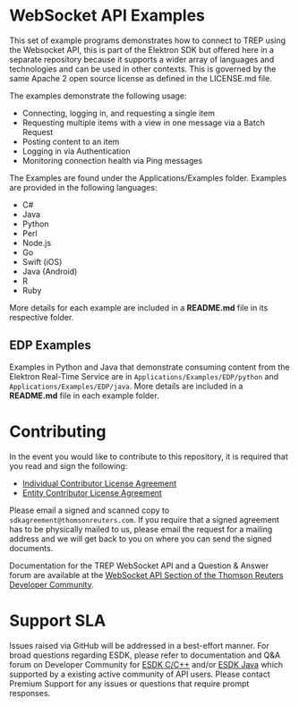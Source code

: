 # WebSocket API Examples #

This set of example programs demonstrates how to connect to TREP using the Websocket API, this is part of the Elektron SDK but offered here in a separate repository because it supports a wider array of languages and technologies and can be used in other contexts. This is governed by the same Apache 2 open source license as defined in the LICENSE.md file.

The examples demonstrate the following usage:

* Connecting, logging in, and requesting a single item
* Requesting multiple items with a view in one message via a Batch Request
* Posting content to an item
* Logging in via Authentication
* Monitoring connection health via Ping messages

The Examples are found under the Applications/Examples folder. Examples are provided in the following languages:

* C#
* Java
* Python
* Perl
* Node.js
* Go
* Swift (iOS)
* Java (Android)
* R
* Ruby

More details for each example are included in a __README.md__ file in its respective folder.

## EDP Examples

Examples in Python and Java that demonstrate consuming content from the Elektron Real-Time Service are in `Applications/Examples/EDP/python` and `Applications/Examples/EDP/java`. More details are included in a __README.md__ file in each example folder.

# Contributing
In the event you would like to contribute to this repository, it is required that you read and sign the following:

- [Individual Contributor License Agreement](https://github.com/thomsonreuters/websocket-api/blob/master/Elektron%20API%20Individual%20Contributor%20License%20Agreement.pdf)
- [Entity Contributor License Agreement](https://github.com/thomsonreuters/websocket-api/blob/master/Elektron%20API%20Entity%20Contributor%20License%20Agreement.pdf)

Please email a signed and scanned copy to `sdkagreement@thomsonreuters.com`.  If you require that a signed agreement has to be physically mailed to us, please email the request for a mailing address and we will get back to you on where you can send the signed documents.

Documentation for the TREP WebSocket API and a Question & Answer forum are available at the  [WebSocket API Section of the Thomson Reuters Developer Community](https://developers.thomsonreuters.com/websocket-api). 

# Support SLA
Issues raised via GitHub will be addressed in a best-effort manner. For broad questions regarding ESDK, please refer to documentation and Q&A forum on Developer Community for [ESDK C/C++](https://developers.thomsonreuters.com/elektron/elektron-sdk-cc/qa) and/or [ESDK Java](https://developers.thomsonreuters.com/elektron/elektron-sdk-java/qa) which supported by a existing active community of API users. Please contact Premium Support for any issues or questions that require prompt responses.
